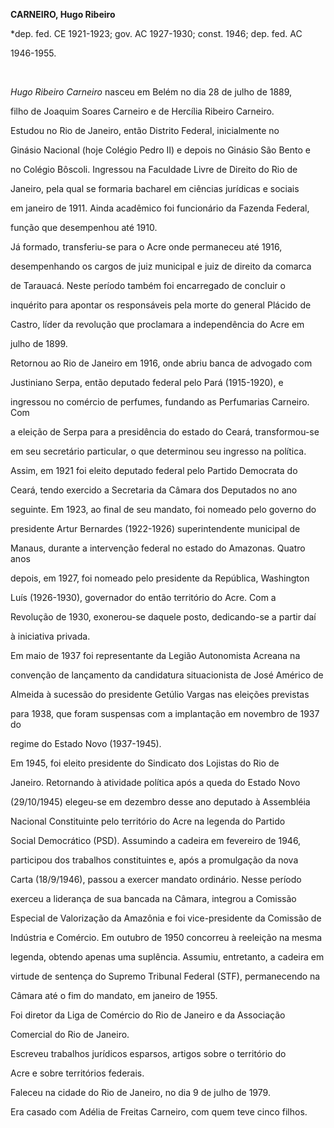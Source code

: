 **CARNEIRO, Hugo Ribeiro**



\*dep. fed. CE 1921-1923; gov. AC 1927-1930; const. 1946; dep. fed. AC

1946-1955.



 



*Hugo Ribeiro Carneiro* nasceu em Belém no dia 28 de julho de 1889,

filho de Joaquim Soares Carneiro e de Hercília Ribeiro Carneiro.



Estudou no Rio de Janeiro, então Distrito Federal, inicialmente no

Ginásio Nacional (hoje Colégio Pedro II) e depois no Ginásio São Bento e

no Colégio Bôscoli. Ingressou na Faculdade Livre de Direito do Rio de

Janeiro, pela qual se formaria bacharel em ciências jurídicas e sociais

em janeiro de 1911. Ainda acadêmico foi funcionário da Fazenda Federal,

função que desempenhou até 1910.



Já formado, transferiu-se para o Acre onde permaneceu até 1916,

desempenhando os cargos de juiz municipal e juiz de direito da comarca

de Tarauacá. Neste período também foi encarregado de concluir o

inquérito para apontar os responsáveis pela morte do general Plácido de

Castro, líder da revolução que proclamara a independência do Acre em

julho de 1899.



Retornou ao Rio de Janeiro em 1916, onde abriu banca de advogado com

Justiniano Serpa, então deputado federal pelo Pará (1915-1920), e

ingressou no comércio de perfumes, fundando as Perfumarias Carneiro. Com

a eleição de Serpa para a presidência do estado do Ceará, transformou-se

em seu secretário particular, o que determinou seu ingresso na política.

Assim, em 1921 foi eleito deputado federal pelo Partido Democrata do

Ceará, tendo exercido a Secretaria da Câmara dos Deputados no ano

seguinte. Em 1923, ao final de seu mandato, foi nomeado pelo governo do

presidente Artur Bernardes (1922-1926) superintendente municipal de

Manaus, durante a intervenção federal no estado do Amazonas. Quatro anos

depois, em 1927, foi nomeado pelo presidente da República, Washington

Luís (1926-1930), governador do então território do Acre. Com a

Revolução de 1930, exonerou-se daquele posto, dedicando-se a partir daí

à iniciativa privada.



Em maio de 1937 foi representante da Legião Autonomista Acreana na

convenção de lançamento da candidatura situacionista de José Américo de

Almeida à sucessão do presidente Getúlio Vargas nas eleições previstas

para 1938, que foram suspensas com a implantação em novembro de 1937 do

regime do Estado Novo (1937-1945).



Em 1945, foi eleito presidente do Sindicato dos Lojistas do Rio de

Janeiro. Retornando à atividade política após a queda do Estado Novo

(29/10/1945) elegeu-se em dezembro desse ano deputado à Assembléia

Nacional Constituinte pelo território do Acre na legenda do Partido

Social Democrático (PSD). Assumindo a cadeira em fevereiro de 1946,

participou dos trabalhos constituintes e, após a promulgação da nova

Carta (18/9/1946), passou a exercer mandato ordinário. Nesse período

exerceu a liderança de sua bancada na Câmara, integrou a Comissão

Especial de Valorização da Amazônia e foi vice-presidente da Comissão de

Indústria e Comércio. Em outubro de 1950 concorreu à reeleição na mesma

legenda, obtendo apenas uma suplência. Assumiu, entretanto, a cadeira em

virtude de sentença do Supremo Tribunal Federal (STF), permanecendo na

Câmara até o fim do mandato, em janeiro de 1955.



Foi diretor da Liga de Comércio do Rio de Janeiro e da Associação

Comercial do Rio de Janeiro.



Escreveu trabalhos jurídicos esparsos, artigos sobre o território do

Acre e sobre territórios federais.



Faleceu na cidade do Rio de Janeiro, no dia 9 de julho de 1979.



Era casado com Adélia de Freitas Carneiro, com quem teve cinco filhos.



 



 



